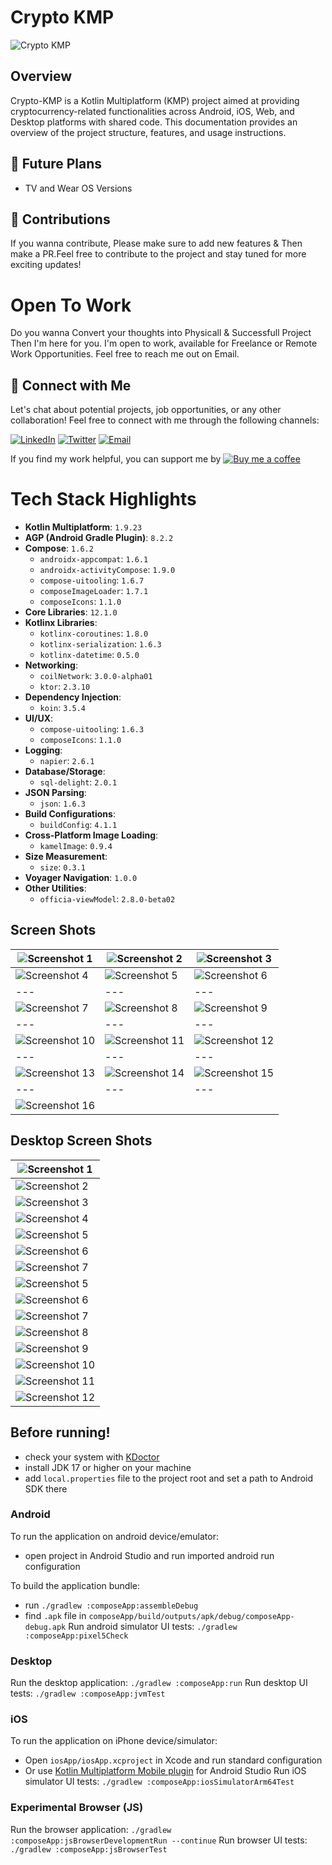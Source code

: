 # Crypto KMP
![Crypto KMP](https://github.com/KhubaibKhan4/Crypto-KMP/blob/master/assests/screenshots/poster.png)

## Overview
Crypto-KMP is a Kotlin Multiplatform (KMP) project aimed at providing cryptocurrency-related functionalities across Android, iOS, Web, and Desktop platforms with shared code. This documentation provides an overview of the project structure, features, and usage instructions.

## 🚀 Future Plans
- TV and Wear OS Versions

## 🌟 Contributions
If you wanna contribute, Please make sure to add new features & Then make a PR.Feel free to contribute to the project and stay tuned for more exciting updates!

# Open To Work
Do you wanna Convert your thoughts into Physicall & Successfull Project Then I'm here for you. I'm open to work, available for Freelance or Remote Work Opportunities. Feel free to reach me out on Email.

## 🤝 Connect with Me

Let's chat about potential projects, job opportunities, or any other collaboration! Feel free to connect with me through the following channels:

[![LinkedIn](https://img.shields.io/badge/LinkedIn-Connect-blue?style=for-the-badge&logo=linkedin)](https://www.linkedin.com/in/khubaibkhandev)
[![Twitter](https://img.shields.io/badge/Twitter-Follow-blue?style=for-the-badge&logo=twitter)](https://twitter.com/codespacepro)
[![Email](https://img.shields.io/badge/Email-Drop%20a%20Message-red?style=for-the-badge&logo=gmail)](mailto:18.bscs.803@gmail.com)

If you find my work helpful, you can support me by [![Buy me a coffee](https://img.buymeacoffee.com/button-api/?text=Buy%20me%20a%20coffee&emoji=&slug=khubaibkhan&button_colour=FFDD00&font_colour=000000&font_family=Cookie&outline_colour=000000&coffee_colour=ffffff)](https://www.buymeacoffee.com/khubaibkhan)

# Tech Stack Highlights

- **Kotlin Multiplatform**: `1.9.23`
- **AGP (Android Gradle Plugin)**: `8.2.2`
- **Compose**: `1.6.2`
  - `androidx-appcompat`: `1.6.1`
  - `androidx-activityCompose`: `1.9.0`
  - `compose-uitooling`: `1.6.7`
  - `composeImageLoader`: `1.7.1`
  - `composeIcons`: `1.1.0`
- **Core Libraries**: `12.1.0`
- **Kotlinx Libraries**:
  - `kotlinx-coroutines`: `1.8.0`
  - `kotlinx-serialization`: `1.6.3`
  - `kotlinx-datetime`: `0.5.0`
- **Networking**:
  - `coilNetwork`: `3.0.0-alpha01`
  - `ktor`: `2.3.10`
- **Dependency Injection**:
  - `koin`: `3.5.4`
- **UI/UX**:
  - `compose-uitooling`: `1.6.3`
  - `composeIcons`: `1.1.0`
- **Logging**:
  - `napier`: `2.6.1`
- **Database/Storage**:
  - `sql-delight`: `2.0.1`
- **JSON Parsing**:
  - `json`: `1.6.3`
- **Build Configurations**:
  - `buildConfig`: `4.1.1`
- **Cross-Platform Image Loading**:
  - `kamelImage`: `0.9.4`
- **Size Measurement**:
  - `size`: `0.3.1`
- **Voyager Navigation**: `1.0.0`
- **Other Utilities**:
  - `officia-viewModel`: `2.8.0-beta02`

## Screen Shots

| ![Screenshot 1](https://github.com/KhubaibKhan4/Crypto-KMP/blob/master/assests/screenshots/1.png) | ![Screenshot 2](https://github.com/KhubaibKhan4/Crypto-KMP/blob/master/assests/screenshots/2.png) | ![Screenshot 3](https://github.com/KhubaibKhan4/Crypto-KMP/blob/master/assests/screenshots/3.png) |
| --- | --- | --- |
| ![Screenshot 4](https://github.com/KhubaibKhan4/Crypto-KMP/blob/master/assests/screenshots/4.png) | ![Screenshot 5](https://github.com/KhubaibKhan4/Crypto-KMP/blob/master/assests/screenshots/5.png) |  ![Screenshot 6](https://github.com/KhubaibKhan4/Crypto-KMP/blob/master/assests/screenshots/6.png) |
| --- | --- | --- |
| ![Screenshot 7](https://github.com/KhubaibKhan4/Crypto-KMP/blob/master/assests/screenshots/7.png) | ![Screenshot 8](https://github.com/KhubaibKhan4/Crypto-KMP/blob/master/assests/screenshots/8.png) |  ![Screenshot 9](https://github.com/KhubaibKhan4/Crypto-KMP/blob/master/assests/screenshots/9.png) |
| --- | --- | --- |
| ![Screenshot 10](https://github.com/KhubaibKhan4/Crypto-KMP/blob/master/assests/screenshots/10.png) | ![Screenshot 11](https://github.com/KhubaibKhan4/Crypto-KMP/blob/master/assests/screenshots/11.png) |  ![Screenshot 12](https://github.com/KhubaibKhan4/Crypto-KMP/blob/master/assests/screenshots/12.png) | 
| --- | --- | --- |
![Screenshot 13](https://github.com/KhubaibKhan4/Crypto-KMP/blob/master/assests/screenshots/13.png) | ![Screenshot 14](https://github.com/KhubaibKhan4/Crypto-KMP/blob/master/assests/screenshots/14.png) | ![Screenshot 15](https://github.com/KhubaibKhan4/Crypto-KMP/blob/master/assests/screenshots/15.png) |
| --- | --- | --- |
| ![Screenshot 16](https://github.com/KhubaibKhan4/Crypto-KMP/blob/master/assests/screenshots/16.png) |

## Desktop Screen Shots

| ![Screenshot 1](https://github.com/KhubaibKhan4/Crypto-KMP/blob/master/assests/screenshots/40.png) | 
| --- |
| ![Screenshot 2](https://github.com/KhubaibKhan4/Crypto-KMP/blob/master/assests/screenshots/41.png) | 
| ![Screenshot 3](https://github.com/KhubaibKhan4/Crypto-KMP/blob/master/assests/screenshots/42.png) |
| ![Screenshot 4](https://github.com/KhubaibKhan4/Crypto-KMP/blob/master/assests/screenshots/43.png) |
| ![Screenshot 5](https://github.com/KhubaibKhan4/Crypto-KMP/blob/master/assests/screenshots/44.png) |
| ![Screenshot 6](https://github.com/KhubaibKhan4/Crypto-KMP/blob/master/assests/screenshots/45.png) |
| ![Screenshot 7](https://github.com/KhubaibKhan4/Crypto-KMP/blob/master/assests/screenshots/46.png) |
| ![Screenshot 5](https://github.com/KhubaibKhan4/Crypto-KMP/blob/master/assests/screenshots/47.png) |
| ![Screenshot 6](https://github.com/KhubaibKhan4/Crypto-KMP/blob/master/assests/screenshots/48.png) |
| ![Screenshot 7](https://github.com/KhubaibKhan4/Crypto-KMP/blob/master/assests/screenshots/49.png) |
| ![Screenshot 8](https://github.com/KhubaibKhan4/Crypto-KMP/blob/master/assests/screenshots/50.png) |
| ![Screenshot 9](https://github.com/KhubaibKhan4/Crypto-KMP/blob/master/assests/screenshots/51.png) |
| ![Screenshot 10](https://github.com/KhubaibKhan4/Crypto-KMP/blob/master/assests/screenshots/52.png) |
| ![Screenshot 11](https://github.com/KhubaibKhan4/Crypto-KMP/blob/master/assests/screenshots/53.png) |
| ![Screenshot 12](https://github.com/KhubaibKhan4/Crypto-KMP/blob/master/assests/screenshots/54.png) |

## Before running!
 - check your system with [KDoctor](https://github.com/Kotlin/kdoctor)
 - install JDK 17 or higher on your machine
 - add `local.properties` file to the project root and set a path to Android SDK there

### Android
To run the application on android device/emulator:  
 - open project in Android Studio and run imported android run configuration

To build the application bundle:
 - run `./gradlew :composeApp:assembleDebug`
 - find `.apk` file in `composeApp/build/outputs/apk/debug/composeApp-debug.apk`
Run android simulator UI tests: `./gradlew :composeApp:pixel5Check`

### Desktop
Run the desktop application: `./gradlew :composeApp:run`
Run desktop UI tests: `./gradlew :composeApp:jvmTest`

### iOS
To run the application on iPhone device/simulator:
 - Open `iosApp/iosApp.xcproject` in Xcode and run standard configuration
 - Or use [Kotlin Multiplatform Mobile plugin](https://plugins.jetbrains.com/plugin/14936-kotlin-multiplatform-mobile) for Android Studio
Run iOS simulator UI tests: `./gradlew :composeApp:iosSimulatorArm64Test`

### Experimental Browser (JS)
Run the browser application: `./gradlew :composeApp:jsBrowserDevelopmentRun --continue`
Run browser UI tests: `./gradlew :composeApp:jsBrowserTest`

